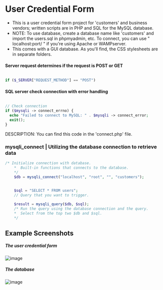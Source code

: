 # User Credential Form
  * This is a user credential form project for 'customers' and business vendors; written scripts are in PHP and SQL for the MySQL database.
  * NOTE: To use database, create a database name like 'customers' and import the users.sql in phpmyadmin, etc. To connect, you can use 
  " localhost:port/ " if you're using Apache or WAMPserver.
  * This comes with a GUI database. As you'll find, the CSS stylesheets are in separate folders.


#### Server request determines if the request is POST or GET
```php

if ($_SERVER["REQUEST_METHOD"] == "POST") 

```

#### SQL server check connection with error handling
```php

// Check connection
if ($mysqli -> connect_errno) {
  echo "Failed to connect to MySQL: " . $mysqli -> connect_error;
  exit();
}

```
DESCRIPTION: You can find this code in the 'connect.php' file.

### mysqli_connect | Utilizing the database connection to retrieve data

```php
/* Initialize connection with database.
	*  Built-in functions that connects to the database.
	*/ 
	$db = mysqli_connect("localhost", "root", "", "customers"); 
	
	
	$sql = "SELECT * FROM users";
	// Query that you want to trigger.

	$result = mysqli_query($db, $sql);
	/* Run the query using the database connection and the query.
	*  Select from the top two $db and $sql. 
	*/
```

## Example Screenshots

##### The user credential form  
![image](https://user-images.githubusercontent.com/36749450/95667495-f7e33680-0b34-11eb-9a0e-95e208365784.png)

##### The database
![image](https://user-images.githubusercontent.com/36749450/95667479-ce2a0f80-0b34-11eb-8dff-d17541983f32.png)

